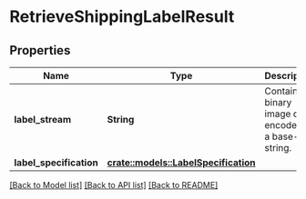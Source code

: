 # RetrieveShippingLabelResult

## Properties

Name | Type | Description | Notes
------------ | ------------- | ------------- | -------------
**label_stream** | **String** | Contains binary image data encoded as a base-64 string. | 
**label_specification** | [**crate::models::LabelSpecification**](LabelSpecification.md) |  | 

[[Back to Model list]](../README.md#documentation-for-models) [[Back to API list]](../README.md#documentation-for-api-endpoints) [[Back to README]](../README.md)



